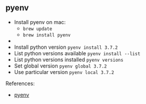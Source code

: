 pyenv
---

- Install pyenv on mac: 
    - `brew update`
    - `brew install pyenv`
- 
- Install python version `pyenv install 3.7.2`
- List python versions available `pyenv install --list`
- List python versions installed `pyenv versions`
- Set global version `pyenv global 3.7.2`
- Use particular version `pyenv local 3.7.2`



References:

- [pyenv](https://github.com/pyenv/pyenv)
